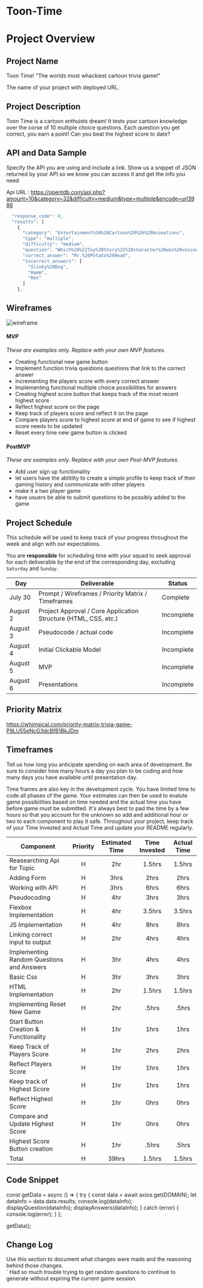 # Toon-Time

# Project Overview

## Project Name


Toon Time!
"The worlds most whackiest cartoon trivia game!"

The name of your project with deployed URL.

## Project Description

Toon Time is a cartoon enthuists dream! It tests your cartoon knowledge over the corse of 10 multiple choice questions. Each question you get correct, you earn a point! Can you beat the highest score to date?

## API and Data Sample

Specify the API you are using and include a link. Show us a snippet of JSON returned by your API so we know you can access it and get the info you need


Api URL : https://opentdb.com/api.php?amount=10&category=32&difficulty=medium&type=multiple&encode=url3986

```javascript
  "response_code": 0,
  "results": [
    {
      "category": "Entertainment%3A%20Cartoon%20%26%20Animations",
      "type": "multiple",
      "difficulty": "medium",
      "question": "Which%20%22Toy%20Story%22%20character%20was%20voiced%20by%20Don%20Rickles%3F",
      "correct_answer": "Mr.%20Potato%20Head",
      "incorrect_answers": [
        "Slinky%20Dog",
        "Hamm",
        "Rex"
      ]
    },
```
## Wireframes


![wireframe](https://whimsical.com/toon-time-trivia-game-6McUEGduAAU1mRV1dawXT3)



#### MVP 
*These are examples only. Replace with your own MVP features.*

- Creating functional new game button 
- Implement function trivia questions questions that link to the correct answer
- Incrementing the players score with every correct answer 
- Implementing functional multiple choice possibilities for answers
- Creating highest score button  that keeps track of the most recent highest score
- Reflect highest score on the page
- Keep track of players score and reflect it on the page
- Compare players score to highest score at end of game to see if highest score needs to be updated
- Reset every time new game button is clicked

#### PostMVP  
*These are examples only. Replace with your own Post-MVP features.*

- Add user sign up functionality 
- let users have the ablitlity to create a simple profile to keep track of their gaming history and communicate with other players
- make it a two player game 
- have usuers be able to submit questions to be possibly added to the game

## Project Schedule

This schedule will be used to keep track of your progress throughout the week and align with our expectations.  

You are **responsible** for scheduling time with your squad to seek approval for each deliverable by the end of the corresponding day, excluding `Saturday` and `Sunday`.

|  Day | Deliverable | Status
|---|---| ---|
|July 30| Prompt / Wireframes / Priority Matrix / Timeframes | Complete
|August 2| Project Approval / Core Application Structure (HTML, CSS, etc.) | Incomplete
|August 3| Pseudocode / actual code | Incomplete
|August 4| Initial Clickable Model  | Incomplete
|August 5| MVP | Incomplete
|August 6| Presentations | Incomplete

## Priority Matrix

https://whimsical.com/priority-matrix-trivia-game-P9LU55eNcG3dcBfB1BkJDm


## Timeframes

Tell us how long you anticipate spending on each area of development. Be sure to consider how many hours a day you plan to be coding and how many days you have available until presentation day.

Time frames are also key in the development cycle.  You have limited time to code all phases of the game.  Your estimates can then be used to evalute game possibilities based on time needed and the actual time you have before game must be submitted. It's always best to pad the time by a few hours so that you account for the unknown so add and additional hour or two to each component to play it safe. Throughout your project, keep track of your Time Invested and Actual Time and update your README regularly.

| Component | Priority | Estimated Time | Time Invested | Actual Time |
| --- | :---: |  :---: | :---: | :---: |
| Reasearching Api for Topic | H | 2hr | 1.5hrs | 1.5hrs |
| Adding Form | H | 3hrs| 2hrs | 2hrs |
| Working with API | H | 3hrs| 6hrs | 6hrs |
| Pseudocoding | H | 4hr | 3hrs | 3hrs |
| Flexbox Implementation | H | 4hr | 3.5hrs | 3.5hrs |
| JS Implementation | H | 4hr | 8hrs | 8hrs |
| Linking correct input to output | H | 2hr | 4hrs | 4hrs |
| Implementing Random Questions and Answers | H | 3hr | 4hrs | 4hrs |
| Basic Css | H | 3hr | 3hrs | 3hrs |
| HTML Implementation | H | 2hr | 1.5hrs | 1.5hrs |
| Implementing Reset New Game | H | 2hr | .5hrs | .5hrs |
| Start Button Creation & Functionality | H | 1hr | 1hrs | 1hrs |
| Keep Track of Players Score |  H | 1hr | 2hrs | 2hrs |
| Reflect Players Score | H | 1hr | 1hrs | 1hrs |
| Keep track of Highest Score | H | 1hr | 1hrs | 1hrs |
| Reflect Highest Score | H | 1hr | 0hrs | 0hrs |
| Compare and Update Highest Score | H | 1hr | 0hrs | 0hrs |
| Highest Score Button creation |  H | 1hr | .5hrs | .5hrs |
| Total | H | 39hrs| 1.5hrs | 1.5hrs |

## Code Snippet

const getData = async () => {
  try {
    const data = await axios.get(DOMAIN);
    let dataInfo = data.data.results;
    console.log(dataInfo);
    displayQuestion(dataInfo);
    displayAnswers(dataInfo);
  } catch (error) {
    console.log(error);
  }
};

getData();



## Change Log
 Use this section to document what changes were made and the reasoning behind those changes.  
`
Had so much trouble trying to get random questions to continue to generate without expiring the current game session.
